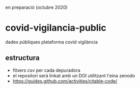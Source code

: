 en preparació (octubre 2020)

# covid-vigilancia-public
dades públiques plataforma covid vigilància

## estructura
- fitxers csv per cada depuradora
- el repositori serà linkat amb un DOI utilitzant l'eina zenodo
- https://guides.github.com/activities/citable-code/
